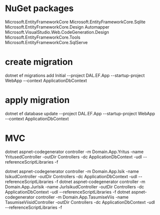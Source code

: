 # NuGet packages
Microsoft.EntityFrameworkCore
Microsoft.EntityFrameworkCore.Sqlite
Microsoft.EntityFrameworkCore.Design
Automapper
Microsoft.VisualStudio.Web.CodeGeneration.Design
Microsoft.EntityFrameworkCore.Tools
Microsoft.EntityFrameworkCore.SqlServe

# create migration
dotnet ef migrations add Initial --project DAL.EF.App --startup-project WebApp --context ApplicationDbContext

# apply migration
dotnet ef database update --project DAL.EF.App --startup-project WebApp --context ApplicationDbContext

# MVC
dotnet aspnet-codegenerator controller -m Domain.App.Yritus -name YritusedController -outDir Controllers -dc ApplicationDbContext  -udl --referenceScriptLibraries -f

dotnet aspnet-codegenerator controller -m Domain.App.Isik -name IsikudController -outDir Controllers -dc ApplicationDbContext  -udl --referenceScriptLibraries -f
dotnet aspnet-codegenerator controller -m Domain.App.JurIsik -name JurIsikudController -outDir Controllers -dc ApplicationDbContext  -udl --referenceScriptLibraries -f
dotnet aspnet-codegenerator controller -m Domain.App.TasumiseViis -name TasumiseViisidController -outDir Controllers -dc ApplicationDbContext  -udl --referenceScriptLibraries -f